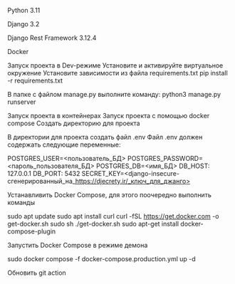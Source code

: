 Python 3.11

Django 3.2

Django Rest Framework 3.12.4

Docker

Запуск проекта в Dev-режиме
Установите и активируйте виртуальное окружение
Установите зависимости из файла requirements.txt
pip install -r requirements.txt

В папке с файлом manage.py выполните команду:
python3 manage.py runserver

Запуск проекта в контейнерах
Запуск проекта с помощью docker compose
Создать директорию для проекта

В директории для проекта создать файл .env Файл .env должен содержать следующие переменные:

POSTGRES_USER=<пользователь_БД> POSTGRES_PASSWORD=<пароль_пользователя_БД> POSTGRES_DB=<имя_БД> DB_HOST: 127.0.0.1 DB_PORT: 5432 SECRET_KEY=<django-insecure-сгенерированный_на_https://djecrety.ir/_ключ_для_джанго>

Устанавливить Docker Compose, для этого поочередно выполнить команды

sudo apt update sudo apt install curl curl -fSL https://get.docker.com -o get-docker.sh sudo sh ./get-docker.sh sudo apt-get install docker-compose-plugin

Запустить Docker Compose в режиме демона

sudo docker compose -f docker-compose.production.yml up -d

Обновить git action
